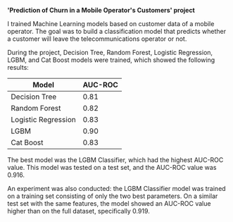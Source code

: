 **'Prediction of Churn in a Mobile Operator's Customers' project**

I trained Machine Learning models based on customer data of a mobile operator. The goal was to build a classification model that predicts whether a customer will leave the telecommunications operator or not.

During the project, Decision Tree, Random Forest, Logistic Regression, LGBM, and Cat Boost models were trained, which showed the following results:

|Model|AUC-ROC|
|----|----|
|Decision Tree|0.81|
|Random Forest|0.82|
|Logistic Regression|0.83|
|LGBM|0.90|
|Cat Boost|0.83|

The best model was the LGBM Classifier, which had the highest AUC-ROC value. This model was tested on a test set, and the AUC-ROC value was 0.916.

An experiment was also conducted: the LGBM Classifier model was trained on a training set consisting of only the two best parameters. On a similar test set with the same features, the model showed an AUC-ROC value higher than on the full dataset, specifically 0.919.
